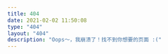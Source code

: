 ```yaml
---
title: 404
date: 2021-02-02 11:50:08
type: "404"
layout: "404"
description: "Oops～，我崩溃了！找不到你想要的页面 :("
---
```



